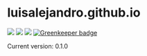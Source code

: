 # luisalejandro.github.io

[![](https://img.shields.io/github/release/LuisAlejandro/luisalejandro.github.io.svg)](https://github.com/LuisAlejandro/luisalejandro.github.io/releases) [![](https://img.shields.io/travis/LuisAlejandro/luisalejandro.github.io.svg)](https://travis-ci.org/LuisAlejandro/luisalejandro.github.io) [![](https://codeclimate.com/github/LuisAlejandro/pipsalabim/badges/gpa.svg)](https://codeclimate.com/github/LuisAlejandro/pipsalabim) [![Greenkeeper badge](https://badges.greenkeeper.io/LuisAlejandro/luisalejandro.github.io.svg)](https://greenkeeper.io/)

Current version: 0.1.0